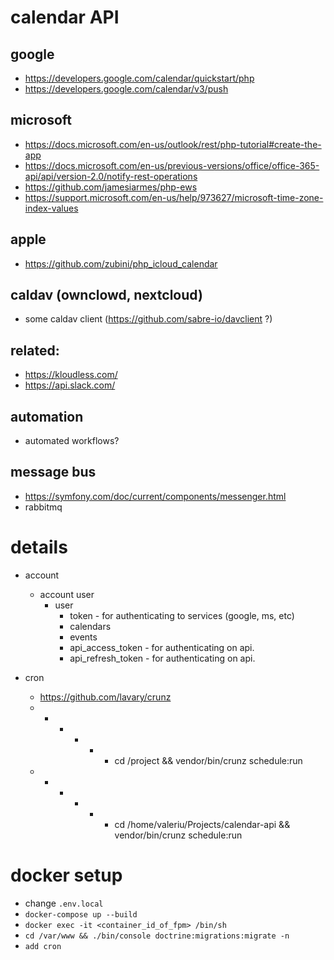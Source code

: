 # calendar API

## google
- https://developers.google.com/calendar/quickstart/php
- https://developers.google.com/calendar/v3/push



## microsoft
- https://docs.microsoft.com/en-us/outlook/rest/php-tutorial#create-the-app
- https://docs.microsoft.com/en-us/previous-versions/office/office-365-api/api/version-2.0/notify-rest-operations
- https://github.com/jamesiarmes/php-ews
- https://support.microsoft.com/en-us/help/973627/microsoft-time-zone-index-values

## apple
- https://github.com/zubini/php_icloud_calendar


## caldav (ownclowd, nextcloud)
- some caldav client (https://github.com/sabre-io/davclient ?)

## related:
- https://kloudless.com/
- https://api.slack.com/

## automation
- automated workflows?

## message bus
- https://symfony.com/doc/current/components/messenger.html
- rabbitmq



# details

- account
    - account user
        - user
            - token - for authenticating to services (google, ms, etc)
            - calendars
            - events
            - api_access_token - for authenticating on api.<domain>
            - api_refresh_token - for authenticating on api.<domain>
            
            
- cron
    - https://github.com/lavary/crunz
    - * * * * * cd /project && vendor/bin/crunz schedule:run     
    - * * * * * cd /home/valeriu/Projects/calendar-api && vendor/bin/crunz schedule:run
    
    

# docker setup

- change `.env.local`
- `docker-compose up --build`
- `docker exec -it <container_id_of_fpm> /bin/sh`
- `cd /var/www && ./bin/console doctrine:migrations:migrate -n`
- `add cron`

